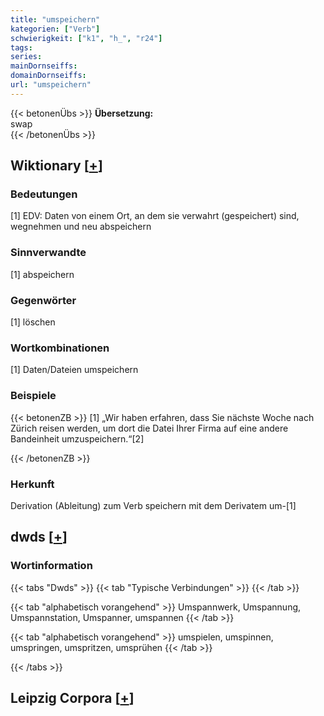 ```yaml
---
title: "umspeichern"
kategorien: ["Verb"]
schwierigkeit: ["k1", "h_", "r24"]
tags:
series:
mainDornseiffs:
domainDornseiffs:
url: "umspeichern"
---
```


{{< betonenÜbs >}}
**Übersetzung:**  
swap  
{{< /betonenÜbs >}}

## Wiktionary [[+](https://de.wiktionary.org/wiki/umspeichern)]

### Bedeutungen
[1] EDV: Daten von einem Ort, an dem sie verwahrt (gespeichert) sind, wegnehmen und neu abspeichern  

### Sinnverwandte
[1] abspeichern  

### Gegenwörter
[1] löschen  

### Wortkombinationen
[1] Daten/Dateien umspeichern  

### Beispiele
{{< betonenZB >}}
[1] „Wir haben erfahren, dass Sie nächste Woche nach Zürich reisen werden, um dort die Datei Ihrer Firma auf eine andere Bandeinheit umzuspeichern.“[2]  

{{< /betonenZB >}}
### Herkunft
Derivation (Ableitung) zum Verb speichern mit dem Derivatem um-[1]  



## dwds [[+](https://www.dwds.de/wb/umspeichern)]

### Wortinformation
{{< tabs "Dwds" >}}
{{< tab "Typische Verbindungen" >}}
{{< /tab >}}

{{< tab "alphabetisch vorangehend" >}}
Umspannwerk, Umspannung, Umspannstation, Umspanner, umspannen
{{< /tab >}}

{{< tab "alphabetisch vorangehend" >}}
umspielen, umspinnen, umspringen, umspritzen, umsprühen
{{< /tab >}}

{{< /tabs >}}

## Leipzig Corpora [[+](https://corpora.uni-leipzig.de/en/res?word=umspeichern&corpusId=deu_newscrawl-public_2018)]

